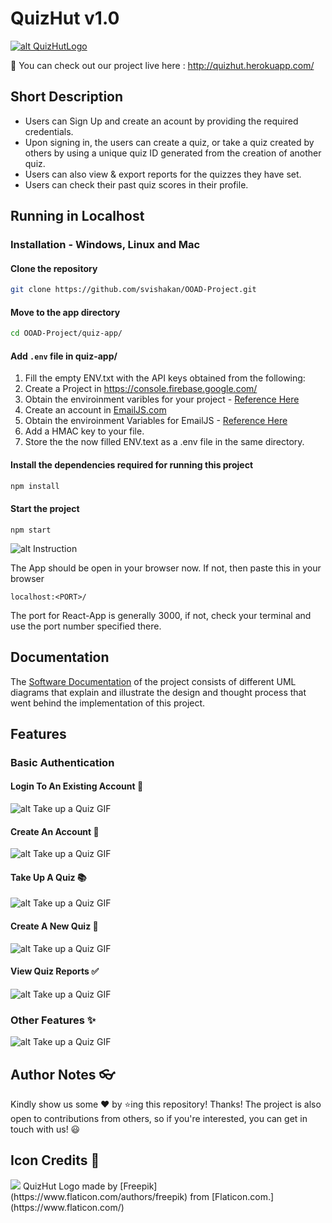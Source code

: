 # QuizHut v1.0
[![alt QuizHutLogo](./images/logo.png)](http://quizhut.herokuapp.com/)

🔗 You can check out our project live here : http://quizhut.herokuapp.com/

<p align='center>

<a href="https://github.com/svishakan/OOAD-Project/stargazers">
    <img src="https://img.shields.io/github/stars/svishakan/OOAD-Project?style=for-the-badge" alt="Stars" >
</a>

<a href="https://github.com/svishakan/OOAD-Project/blob/main/LICENSE">
    <img src="https://img.shields.io/github/license/svishakan/OOAD-Project?style=for-the-badge" alt="License" >
</a>

<a href="https://github.com/svishakan/OOAD-Project/issues">
    <img src="https://img.shields.io/github/issues/svishakan/OOAD-Project?style=for-the-badge" alt="Issues" >
</a>

</p>

## About

The website was built using ReactJS & Bootstrap 4.0, and it uses Google Firebase's Firestore as a back-end to store and serve data dynamically.

## Short Description
- Users can Sign Up and create an acount by providing the required credentials.
- Upon signing in, the users can create a quiz, or take a quiz created by others by using a unique quiz ID generated from the creation of another quiz.
- Users can also view & export reports for the quizzes they have set.
- Users can check their past quiz scores in their profile.

## Running in Localhost
### Installation - Windows, Linux and Mac
#### Clone the repository
```bash
git clone https://github.com/svishakan/OOAD-Project.git
```
#### Move to the app directory
```bash
cd OOAD-Project/quiz-app/
```
#### Add ```.env``` file in quiz-app/
1. Fill the empty ENV.txt with the API keys obtained from the following:
1. Create a Project in https://console.firebase.google.com/
1. Obtain the enviroinment varibles for your project - [Reference Here](https://youtu.be/3ZEz-iposj8)
1. Create an account in [EmailJS.com](https://dashboard.emailjs.com/sign-in) 
1. Obtain the enviroinment Variables for EmailJS  - [Reference Here](https://youtu.be/NgWGllOjkbs)
1. Add a HMAC key to your file.
1. Store the the now filled ENV.text as a .env file in the same directory.

#### Install the dependencies required for running this project
```zsh
npm install
```
#### Start the project
```
npm start
```

![alt Instruction](./images/Instruction.gif)

The App should be open in your browser now. If not, then paste this in your browser
```
localhost:<PORT>/
``` 

The port for React-App is generally 3000, if not, check your terminal and use the port number specified there.

## Documentation
The [Software Documentation](./Documentation/) of the project consists of different UML diagrams that explain and illustrate the design and thought process that went behind the implementation of this project.

## Features

### Basic Authentication 

#### Login To An Existing Account 🔑

![alt Take up a Quiz GIF](./images/Login.gif)

#### Create An Account 🔐

![alt Take up a Quiz GIF](./images/Registration.gif)

#### Take Up A Quiz 📚

![alt Take up a Quiz GIF](./images/TakeQuiz.gif)


#### Create A New Quiz 📝


![alt Take up a Quiz GIF](./images/CreateQuiz.gif)


#### View Quiz Reports ✅

![alt Take up a Quiz GIF](./images/ViewReports.gif)


### Other Features ✨

![alt Take up a Quiz GIF](./images/OtherFeatures.gif)

## Author Notes 👓

Kindly show us some ❤️ by ⭐ing this repository! Thanks! 
The project is also open to contributions from others, so if you're interested, 
you can get in touch with us! 😃


## Icon Credits 📎

<div>
<img src="./quiz-app/public/logo30.png">
QuizHut Logo made by [Freepik](https://www.flaticon.com/authors/freepik) from [Flaticon.com.](https://www.flaticon.com/)
</div>
